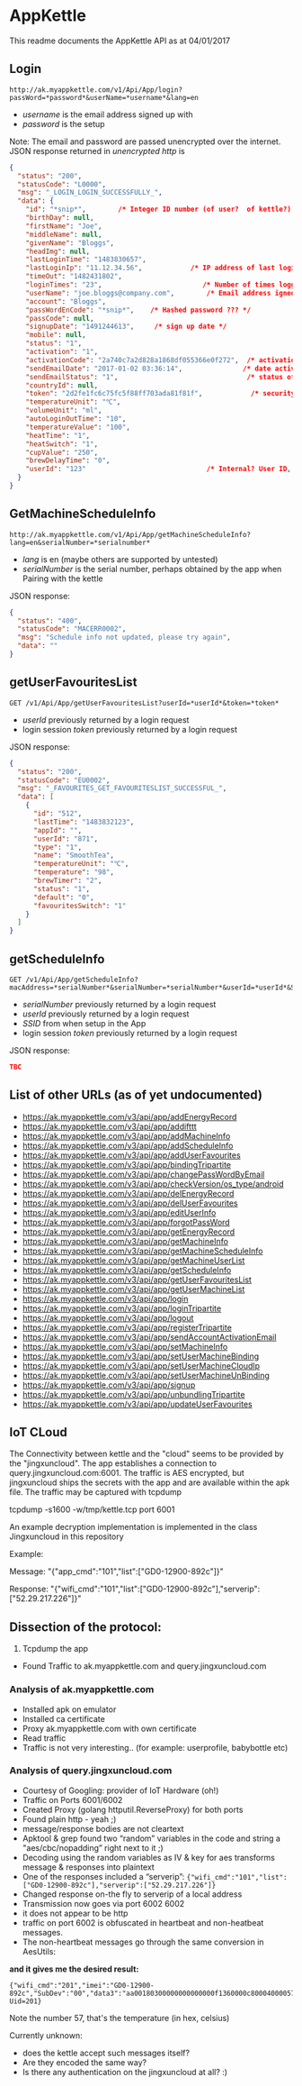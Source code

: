 


# AppKettle

This readme documents the AppKettle API as at 04/01/2017

## Login

```
http://ak.myappkettle.com/v1/Api/App/login?passWord=*password*&userName=*username*&lang=en
```

* *username* is the email address signed up with
* *password* is the setup

Note: The email and password are passed unencrypted over the internet.  JSON response returned in _unencrypted http_ is

```json
{
  "status": "200",
  "statusCode": "L0000",
  "msg": "_LOGIN_LOGIN_SUCCESSFULLY_",
  "data": {
    "id": "*snip*",        /* Integer ID number (of user?  of kettle?)
    "birthDay": null,
    "firstName": "Joe",    
    "middleName": null,
    "givenName": "Bloggs",
    "headImg": null,
    "lastLoginTime": "1483830657",            
    "lastLoginIp": "11.12.34.56",            /* IP address of last login */         
    "timeOut": "1482431802",
    "loginTimes": "23",                         /* Number of times logged into appkettle via this API */
    "userName": "joe.bloggs@company.com",        /* Email address igned up with using the app */
    "account": "Bloggs",
    "passWordEnCode": "*snip*",    /* Hashed password ??? */
    "passCode": null,
    "signupDate": "1491244613",     /* sign up date */
    "mobile": null,
    "status": "1",
    "activation": "1",
    "activationCode": "2a740c7a2d828a1868df055366e0f272",  /* activation code */
    "sendEmailDate": "2017-01-02 03:36:14",               /* date activation email sent! */
    "sendEmailStatus": "1",                                /* status of sending activation email? */
    "countryId": null,
    "token": "2d2fe1fc6c75fc5f88ff703ada81f81f",            /* security token - different upon each login */
    "temperatureUnit": "℃",                                
    "volumeUnit": "ml",
    "autoLoginOutTime": "10",
    "temperatureValue": "100",
    "heatTime": "1",
    "heatSwitch": "1",
    "cupValue": "250",
    "brewDelayTime": "0",
    "userId": "123"                              /* Internal? User ID, integer number */
  }
}
```

## GetMachineScheduleInfo

```
http://ak.myappkettle.com/v1/Api/App/getMachineScheduleInfo?lang=en&serialNumber=*serialnumber* 
```

* *lang* is en (maybe others are supported by untested)
* *serialNumber* is the serial number, perhaps obtained by the app when Pairing with the kettle

JSON response:

```json
{
  "status": "400",
  "statusCode": "MACERR0002",
  "msg": "Schedule info not updated, please try again",
  "data": ""
}
```

## getUserFavouritesList

```
GET /v1/Api/App/getUserFavouritesList?userId=*userId*&token=*token*
```

* *userId* previously returned by a login request
* login session *token* previously returned by a login request

JSON response:

```json
{
  "status": "200",
  "statusCode": "EU0002",
  "msg": "_FAVOURITES_GET_FAVOURITESLIST_SUCCESSFUL_",
  "data": [
    {
      "id": "512",
      "lastTime": "1483832123",
      "appId": "",
      "userId": "871",
      "type": "1",
      "name": "SmoothTea",
      "temperatureUnit": "℃",
      "temperature": "98",
      "brewTimer": "2",
      "status": "1",
      "default": "0",
      "favouritesSwitch": "1"
    }
  ]
}
```

## getScheduleInfo 

```
GET /v1/Api/App/getScheduleInfo?macAddress=*serialNumber*&serialNumber=*serialNumber*&userId=*userId*&SSID=AK_House&token=2d2fe1fc6c75fc5f88ff703ada81f81f&lang=en
```

* *serialNumber* previously returned by a login request
* *userId* previously returned by a login request
* *SSID* from when setup in the App
* login session *token* previously returned by a login request

JSON response:

```json
TBC
```

## List of other URLs (as of yet undocumented)

* https://ak.myappkettle.com/v3/api/app/addEnergyRecord
* https://ak.myappkettle.com/v3/api/app/addifttt
* https://ak.myappkettle.com/v3/api/app/addMachineInfo
* https://ak.myappkettle.com/v3/api/app/addScheduleInfo
* https://ak.myappkettle.com/v3/api/app/addUserFavourites
* https://ak.myappkettle.com/v3/api/app/bindingTripartite
* https://ak.myappkettle.com/v3/api/app/changePassWordByEmail
* https://ak.myappkettle.com/v3/api/app/checkVersion/os_type/android
* https://ak.myappkettle.com/v3/api/app/delEnergyRecord
* https://ak.myappkettle.com/v3/api/app/delUserFavourites
* https://ak.myappkettle.com/v3/api/app/editUserInfo
* https://ak.myappkettle.com/v3/api/app/forgotPassWord
* https://ak.myappkettle.com/v3/api/app/getEnergyRecord
* https://ak.myappkettle.com/v3/api/app/getMachineInfo
* https://ak.myappkettle.com/v3/api/app/getMachineScheduleInfo
* https://ak.myappkettle.com/v3/api/app/getMachineUserList
* https://ak.myappkettle.com/v3/api/app/getScheduleInfo
* https://ak.myappkettle.com/v3/api/app/getUserFavouritesList
* https://ak.myappkettle.com/v3/api/app/getUserMachineList
* https://ak.myappkettle.com/v3/api/app/login
* https://ak.myappkettle.com/v3/api/app/loginTripartite
* https://ak.myappkettle.com/v3/api/app/logout
* https://ak.myappkettle.com/v3/api/app/registerTripartite
* https://ak.myappkettle.com/v3/api/app/sendAccountActivationEmail
* https://ak.myappkettle.com/v3/api/app/setMachineInfo
* https://ak.myappkettle.com/v3/api/app/setUserMachineBinding
* https://ak.myappkettle.com/v3/api/app/setUserMachineCloudIp
* https://ak.myappkettle.com/v3/api/app/setUserMachineUnBinding
* https://ak.myappkettle.com/v3/api/app/signup
* https://ak.myappkettle.com/v3/api/app/unbundlingTripartite
* https://ak.myappkettle.com/v3/api/app/updateUserFavourites

## IoT CLoud

The Connectivity between kettle and the "cloud" seems to be provided by the "jingxuncloud".
The app establishes a connection to query.jingxuncloud.com:6001.
The traffic is AES encrypted, but jingxuncloud ships the secrets with the app and are available within the apk file.
The traffic may be captured with tcpdump 

tcpdump -s1600 -w/tmp/kettle.tcp port 6001

An example decryption implementation is implemented in the class Jingxuncloud in this repository

Example:

Message: "{"app_cmd":"101","list":["GD0-12900-892c"]}"

Response: "{"wifi_cmd":"101","list":["GD0-12900-892c"],"serverip":["52.29.217.226"]}"


## Dissection of the protocol:
1) Tcpdump the app

 * Found Traffic to ak.myappkettle.com and query.jingxuncloud.com
### Analysis of ak.myappkettle.com
 * Installed apk on emulator
 * Installed ca certificate
 * Proxy ak.myappkettle.com with own certificate
 * Read traffic
 * Traffic is not very interesting.. (for example: userprofile, babybottle etc)
### Analysis of query.jingxuncloud.com
 * Courtesy of Googling: provider of IoT Hardware (oh!) 
 * Traffic on Ports 6001/6002
 * Created Proxy (golang httputil.ReverseProxy) for both ports
 * Found plain http - yeah ;)
 * message/response bodies are not cleartext
 * Apktool & grep found two “random” variables in the code and string a "aes/cbc/nopadding” right next to it ;) 
 * Decoding using the random variables as IV & key for aes transforms message & responses into plaintext
 * One of the responses included a “serverip”:
   `{"wifi_cmd":"101","list":["GD0-12900-892c"],"serverip":["52.29.217.226"]}`
  * Changed response on-the fly to serverip of a local address
* Transmission now goes via port 6002 6002
*  it does not appear to be http
* traffic on port 6002 is obfuscated in heartbeat and non-heatbeat messages.
* The non-heartbeat messages go through the same conversion in AesUtils: 

**and it gives me the desired result:**

    {"wifi_cmd":"201","imei":"GD0-12900-892c","SubDev":"00","data3":"aa00180300000000000000f1360000c8000400005764022e000006"}', Uid=201}

Note the number 57, that's the temperature (in hex, celsius)

Currently unknown:
* does the kettle accept such messages itself?
* Are they encoded the same way?
* Is there any authentication on the jingxuncloud at all? :)
